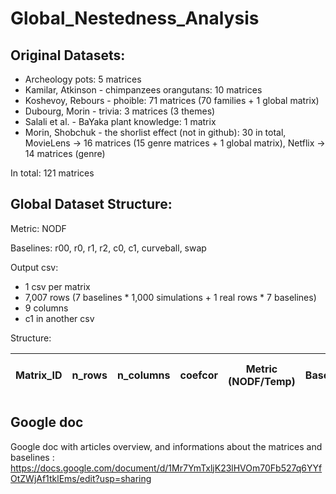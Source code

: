 # Global_Nestedness_Analysis

## Original Datasets:

- Archeology pots: 5 matrices
- Kamilar, Atkinson - chimpanzees orangutans: 10 matrices
- Koshevoy, Rebours - phoible: 71 matrices (70 families + 1 global matrix)
- Dubourg, Morin - trivia: 3 matrices (3 themes)
- Salali et al. - BaYaka plant knowledge: 1 matrix
- Morin, Shobchuk - the shorlist effect (not in github): 30 in total, MovieLens -> 16 matrices (15 genre matrices + 1 global matrix), Netflix -> 14 matrices (genre)

In total: 121 matrices

## Global Dataset Structure:

Metric: NODF

Baselines: r00, r0, r1, r2, c0, c1, curveball, swap

Output csv: 
- 1 csv per matrix
- 7,007 rows (7 baselines * 1,000 simulations + 1 real rows * 7 baselines)
- 9 columns
- c1 in another csv

Structure:

| Matrix_ID | n_rows | n_columns | coefcor |  Metric (NODF/Temp)  | Baseline | Type (simulated / Real) | nestedness_value | p_value |
|-----------|--------|-----------|---------|----------------------|----------|-------------------------|------------------|---------|

## Google doc 

Google doc with articles overview, and informations about the matrices and baselines : https://docs.google.com/document/d/1Mr7YmTxljK23lHVOm70Fb527q6YYfOtZWjAf1tklEms/edit?usp=sharing
